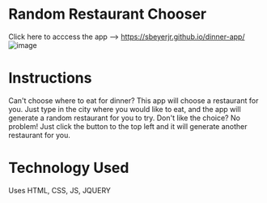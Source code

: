# Random Restaurant Chooser
Click here to acccess the app --> https://sbeyerjr.github.io/dinner-app/
![image](http://stevenbeyerjr.com/img/newss.png)
# Instructions
Can't choose where to eat for dinner? This app will choose a restaurant for you.
Just type in the city where you would like to eat, and the app will generate a random restaurant for you to try.
Don't like the choice? No problem! Just click the button to the top left and it will generate another restaurant for you.
# Technology Used
Uses HTML, CSS, JS, JQUERY 

